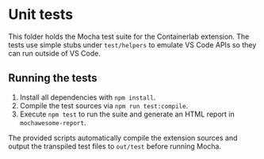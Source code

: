 # Unit tests

This folder holds the Mocha test suite for the Containerlab extension. The tests use simple stubs under `test/helpers` to emulate VS Code APIs so they can run outside of VS Code.

## Running the tests

1. Install all dependencies with `npm install`.
2. Compile the test sources via `npm run test:compile`.
3. Execute `npm test` to run the suite and generate an HTML report in `mochawesome-report`.

The provided scripts automatically compile the extension sources and output the transpiled test files to `out/test` before running Mocha.

